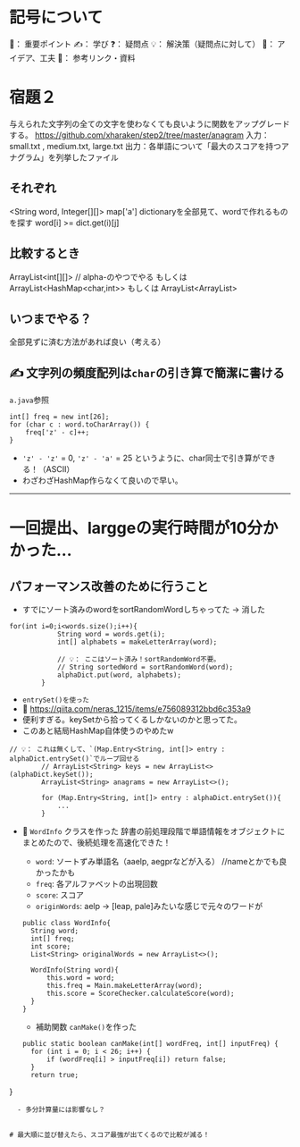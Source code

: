 # 記号について
🌟： 重要ポイント
✍️： 学び
❓： 疑問点
💡： 解決策（疑問点に対して）
🧠： アイデア、工夫
📌： 参考リンク・資料

# 宿題２
与えられた文字列の全ての文字を使わなくても良いように関数をアップグレードする。
https://github.com/xharaken/step2/tree/master/anagram
入力：small.txt , medium.txt, large.txt
出力：各単語について「最大のスコアを持つアナグラム」を列挙したファイル

## それぞれ
<String word, Integer[][]>
map['a']
dictionaryを全部見て、wordで作れるものを探す
word[i] >= dict.get(i)[j]

## 比較するとき
ArrayList<int[][]> // alpha-のやつでやる
もしくは
ArrayList<HashMap<char,int>>
もしくは
ArrayList<ArrayList<Integer>>

## いつまでやる？
全部見ずに済む方法があれば良い（考える）

## ✍️ 文字列の頻度配列は`char`の引き算で簡潔に書ける
`a.java`参照
```
int[] freq = new int[26];
for (char c : word.toCharArray()) {
    freq['z' - c]++;
}
```

- `'z' - 'z'` = 0, `'z' - 'a'` = 25
というように、char同士で引き算ができる！（ASCII）
- わざわざHashMap作らなくて良いので早い。
---

# 一回提出、larggeの実行時間が10分かかった...
## パフォーマンス改善のために行うこと
- すでにソート済みのwordをsortRandomWordしちゃってた → 消した
```
for(int i=0;i<words.size();i++){
            String word = words.get(i);
            int[] alphabets = makeLetterArray(word);

            // 💡： ここはソート済み！sortRandomWord不要。
            // String sortedWord = sortRandomWord(word);
            alphaDict.put(word, alphabets);
        }
```

- `entrySet()を使った`
- 📌 https://qiita.com/neras_1215/items/e756089312bbd6c353a9
- 便利すぎる。keySetから拾ってくるしかないのかと思ってた。
- このあと結局HashMap自体使うのやめたw

```
// 💡： これは無くして、`(Map.Entry<String, int[]> entry : alphaDict.entrySet()`でループ回せる
        // ArrayList<String> keys = new ArrayList<>(alphaDict.keySet());
        ArrayList<String> anagrams = new ArrayList<>();

        for (Map.Entry<String, int[]> entry : alphaDict.entrySet()){
            ...
        }
```

- 🌟 `WordInfo` クラスを作った
辞書の前処理段階で単語情報をオブジェクトにまとめたので、後続処理を高速化できた！
  - `word`: ソートずみ単語名（aaelp, aegprなどが入る） //nameとかでも良かったかも
  - `freq`: 各アルファベットの出現回数
  - `score`: スコア
  - `originWords`: aelp -> [leap, pale]みたいな感じで元々のワードが

  ```
  public class WordInfo{
    String word;
    int[] freq;
    int score;
    List<String> originalWords = new ArrayList<>();

    WordInfo(String word){
        this.word = word;
        this.freq = Main.makeLetterArray(word);
        this.score = ScoreChecker.calculateScore(word);
    }
  }
  ```

  - 補助関数 `canMake()`を作った
  ```
  public static boolean canMake(int[] wordFreq, int[] inputFreq) {
    for (int i = 0; i < 26; i++) {
        if (wordFreq[i] > inputFreq[i]) return false;
    }
    return true;
}
  ```
    - 多分計算量には影響なし？


# 最大順に並び替えたら、スコア最強が出てくるので比較が減る！